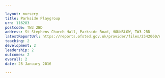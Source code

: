 ```yaml
---

layout: nursery
title: Parkside Playgroup
urn: 116283
postcode: TW3 2BD
address: St Stephens Church Hall, Parkside Road, HOUNSLOW, TW3 2BD
latestReportUrl: https://reports.ofsted.gov.uk/provider/files/2542060/urn/116283.pdf
teaching: 2
development: 2
leadership: 2
outcomes: 2
overall: 2
date: 25 January 2016

---
```

